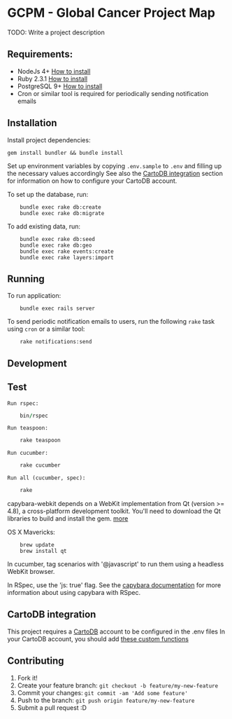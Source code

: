 # GCPM - Global Cancer Project Map

TODO: Write a project description

## Requirements:

* NodeJs 4+ [How to install](https://nodejs.org/en/download/)
* Ruby 2.3.1 [How to install](https://gorails.com/setup/osx/10.10-yosemite)
* PostgreSQL 9+ [How to install](http://exponential.io/blog/2015/02/21/install-postgresql-on-mac-os-x-via-brew/)
* Cron or similar tool is required for periodically sending notification emails

## Installation

Install project dependencies:

```
gem install bundler && bundle install
```

Set up environment variables by copying `.env.sample` to `.env` and filling up the necessary values accordingly
See also the [CartoDB integration](#cartodb-integration) section for information on how to configure your CartoDB account.

To set up the database, run:

		bundle exec rake db:create
		bundle exec rake db:migrate

To add existing data, run:

		bundle exec rake db:seed
		bundle exec rake db:geo
		bundle exec rake events:create
		bundle exec rake layers:import

## Running

To run application:

		bundle exec rails server

To send periodic notification emails to users, run the following `rake` task using `cron` or a similar tool:

		rake notifications:send


## Development

## Test

	Run rspec:

```ruby
	bin/rspec
```
	Run teaspoon:

```ruby
	rake teaspoon
```
	Run cucumber:

```ruby
	rake cucumber
```
	Run all (cucumber, spec):

```ruby
	rake
```

capybara-webkit depends on a WebKit implementation from Qt (version >= 4.8), a cross-platform development toolkit. You'll need to download the Qt libraries to build and install the gem. [more](https://github.com/thoughtbot/capybara-webkit/wiki/Installing-Qt-and-compiling-capybara-webkit)

OS X Mavericks:

		brew update
		brew install qt

In cucumber, tag scenarios with '@javascript' to run them using a headless WebKit browser.

In RSpec, use the 'js: true' flag. See the [capybara documentation](http://rubydoc.info/gems/capybara#Using_Capybara_with_RSpec) for more information about using capybara with RSpec.

## CartoDB integration

This project requires a [CartoDB](https://cartodb.com/) account to be configured in the .env files
In your CartoDB account, you should add [these custom functions](extra/cartodb_queries.sql)

## Contributing

1. Fork it!
2. Create your feature branch: `git checkout -b feature/my-new-feature`
3. Commit your changes: `git commit -am 'Add some feature'`
4. Push to the branch: `git push origin feature/my-new-feature`
5. Submit a pull request :D
